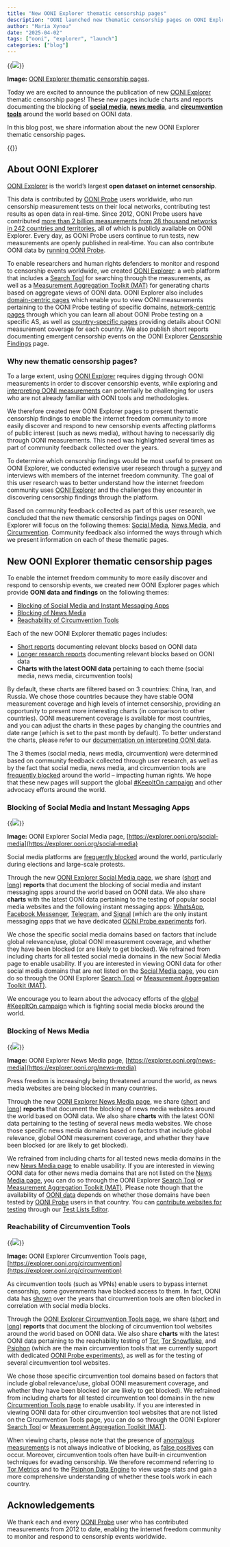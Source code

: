 ```yaml
---
title: "New OONI Explorer thematic censorship pages"
description: "OONI launched new thematic censorship pages on OONI Explorer, featuring OONI data and findings on the blocking of social media, news media, and circumvention tools worldwide."
author: "Maria Xynou"
date: "2025-04-02"
tags: ["ooni", "explorer", "launch"]
categories: ["blog"]
---
```


{{<img src="images/image-1.png">}}

**Image:** [OONI Explorer thematic censorship pages](https://explorer.ooni.org/social-media).

Today we are excited to announce the publication of new [OONI Explorer](https://explorer.ooni.org/) thematic censorship pages! These new pages include charts and reports documenting the blocking of **[social media](https://explorer.ooni.org/social-media)**, **[news media](https://explorer.ooni.org/news-media)**, and **[circumvention tools](https://explorer.ooni.org/circumvention)** around the world based on OONI data.

In this blog post, we share information about the new OONI Explorer thematic censorship pages.

{{<table-of-contents>}}

## About OONI Explorer

[OONI Explorer](https://explorer.ooni.org/) is the world’s largest **open dataset on internet censorship**.

This data is contributed by [OONI Probe](https://ooni.org/install/) users worldwide, who run censorship measurement tests on their local networks, contributing test results as open data in real-time. Since 2012, OONI Probe users have contributed [more than 2 billion measurements from 28 thousand networks in 242 countries and territories](https://explorer.ooni.org/), all of which is publicly available on OONI Explorer. Every day, as OONI Probe users continue to run tests, new measurements are openly published in real-time. You can also contribute OONI data by [running OONI Probe](https://ooni.org/install/).

To enable researchers and human rights defenders to monitor and respond to censorship events worldwide, we created [OONI Explorer](https://explorer.ooni.org/): a web platform that includes a [Search Tool](https://explorer.ooni.org/search) for searching through the measurements, as well as a [Measurement Aggregation Toolkit (MAT)](https://explorer.ooni.org/chart/mat) for generating charts based on aggregate views of OONI data. OONI Explorer also includes [domain-centric pages](https://explorer.ooni.org/domains) which enable you to view OONI measurements pertaining to the OONI Probe testing of specific domains, [network-centric pages](https://explorer.ooni.org/networks) through which you can learn all about OONI Probe testing on a specific AS, as well as [country-specific pages](https://explorer.ooni.org/countries) providing details about OONI measurement coverage for each country. We also publish short reports documenting emergent censorship events on the OONI Explorer [Censorship Findings](https://explorer.ooni.org/findings) page.

### Why new thematic censorship pages?

To a large extent, using [OONI Explorer](https://explorer.ooni.org/) requires digging through OONI measurements in order to discover censorship events, while exploring and [interpreting OONI measurements](https://ooni.org/support/interpreting-ooni-data/) can potentially be challenging for users who are not already familiar with OONI tools and methodologies.

We therefore created new OONI Explorer pages to present thematic censorship findings to enable the internet freedom community to more easily discover and respond to new censorship events affecting platforms of public interest (such as news media), without having to necessarily dig through OONI measurements. This need was highlighted several times as part of community feedback collected over the years. 

To determine which censorship findings would be most useful to present on OONI Explorer, we conducted extensive user research through a [survey](https://forms.gle/tYv3pecJiUFfUfEh9) and interviews with members of the internet freedom community. The goal of this user research was to better understand how the internet freedom community uses [OONI Explorer](https://explorer.ooni.org/) and the challenges they encounter in discovering censorship findings through the platform.

Based on community feedback collected as part of this user research, we concluded that the new thematic censorship findings pages on OONI Explorer will focus on the following themes: [Social Media](https://explorer.ooni.org/social-media), [News Media](https://explorer.ooni.org/news-media), and [Circumvention](https://explorer.ooni.org/circumvention). Community feedback also informed the ways through which we present information on each of these thematic pages.

## New OONI Explorer thematic censorship pages

To enable the internet freedom community to more easily discover and respond to censorship events, we created new OONI Explorer pages which provide **OONI data and findings** on the following themes:

*   [Blocking of Social Media and Instant Messaging Apps](https://explorer.ooni.org/social-media)
*   [Blocking of News Media](https://explorer.ooni.org/news-media)
*   [Reachability of Circumvention Tools](https://explorer.ooni.org/circumvention)

Each of the new OONI Explorer thematic pages includes:

*   [Short reports](https://explorer.ooni.org/findings) documenting relevant blocks based on OONI data
*   [Longer research reports](https://ooni.org/reports/) documenting relevant blocks based on OONI data
*   **Charts with the latest OONI data** pertaining to each theme (social media, news media, circumvention tools)

By default, these charts are filtered based on 3 countries: China, Iran, and Russia. We chose those countries because they have stable OONI measurement coverage and high levels of internet censorship, providing an opportunity to present more interesting charts (in comparison to other countries). OONI measurement coverage is available for most countries, and you can adjust the charts in these pages by changing the countries and date range (which is set to the past month by default). To better understand the charts, please refer to our [documentation on interpreting OONI data](https://ooni.org/support/interpreting-ooni-data/).

The 3 themes (social media, news media, circumvention) were determined based on community feedback collected through user research, as well as by the fact that social media, news media, and circumvention tools are [frequently blocked](https://ooni.org/reports/) around the world – impacting human rights. We hope that these new pages will support the global [#KeepItOn campaign](https://www.accessnow.org/campaign/keepiton/) and other advocacy efforts around the world.

### Blocking of Social Media and Instant Messaging Apps

{{<img src="images/image-2.png">}}

**Image:** OONI Explorer Social Media page, [https://explorer.ooni.org/social-media](https://explorer.ooni.org/social-media)

Social media platforms are [frequently blocked](https://ooni.org/documents/2022-ooni-submission-ohchr-report-internet-shutdowns.pdf) around the world, particularly during elections and large-scale protests.

Through the new [OONI Explorer Social Media page](https://explorer.ooni.org/social-media), we share ([short](https://explorer.ooni.org/findings?theme=social_media) and [long](https://ooni.org/reports/social-media-im)) **reports** that document the blocking of social media and instant messaging apps around the world based on OONI data. We also share **charts** with the latest OONI data pertaining to the testing of popular social media websites and the following instant messaging apps: [WhatsApp](https://ooni.org/nettest/whatsapp/), [Facebook Messenger](https://ooni.org/nettest/facebook-messenger/), [Telegram](https://ooni.org/nettest/telegram/), and [Signal](https://ooni.org/nettest/signal/) (which are the only instant messaging apps that we have dedicated [OONI Probe experiments](https://ooni.org/nettest/) for).

We chose the specific social media domains based on factors that include global relevance/use, global OONI measurement coverage, and whether they have been blocked (or are likely to get blocked). We refrained from including charts for all tested social media domains in the new Social Media page to enable usability. If you are interested in viewing OONI data for other social media domains that are not listed on the [Social Media page](https://explorer.ooni.org/social-media), you can do so through the OONI Explorer [Search Tool](https://explorer.ooni.org/search) or [Measurement Aggregation Toolkit (MAT)](https://explorer.ooni.org/chart/mat).

We encourage you to learn about the advocacy efforts of the [global #KeepItOn campaign](https://www.accessnow.org/campaign/keepiton/) which is fighting social media blocks around the world.

### Blocking of News Media

{{<img src="images/image-3.png">}}

**Image:** OONI Explorer News Media page, [https://explorer.ooni.org/news-media](https://explorer.ooni.org/news-media)

Press freedom is increasingly being threatened around the world, as news media websites are being blocked in many countries.

Through the new [OONI Explorer News Media page](https://explorer.ooni.org/news-media), we share ([short](https://explorer.ooni.org/findings?theme=news_media) and [long](https://ooni.org/reports/news-media)) **reports** that document the blocking of news media websites around the world based on OONI data. We also share **charts** with the latest OONI data pertaining to the testing of several news media websites. We chose those specific news media domains based on factors that include global relevance, global OONI measurement coverage, and whether they have been blocked (or are likely to get blocked).

We refrained from including charts for all tested news media domains in the new [News Media page](https://explorer.ooni.org/news-media) to enable usability. If you are interested in viewing OONI data for other news media domains that are not listed on the [News Media page](https://explorer.ooni.org/news-media), you can do so through the OONI Explorer [Search Tool](https://explorer.ooni.org/search) or [Measurement Aggregation Toolkit (MAT)](https://explorer.ooni.org/chart/mat). Please note though that the availability of [OONI data](https://ooni.org/data/) depends on whether those domains have been tested by [OONI Probe](https://ooni.org/install/) users in that country. You can [contribute websites for testing](https://ooni.org/support/test-lists-editor) through our [Test Lists Editor](https://test-lists.ooni.org/login).

### Reachability of Circumvention Tools

{{<img src="images/image-4.png">}}

**Image:** OONI Explorer Circumvention Tools page, [https://explorer.ooni.org/circumvention](https://explorer.ooni.org/circumvention)

As circumvention tools (such as VPNs) enable users to bypass internet censorship, some governments have blocked access to them. In fact, OONI data has [shown](https://ooni.org/reports/) over the years that circumvention tools are often blocked in correlation with social media blocks.

Through the [OONI Explorer Circumvention Tools page](https://explorer.ooni.org/circumvention), we share ([short](https://explorer.ooni.org/findings?theme=circumvention) and [long](https://ooni.org/reports/circumvention)) **reports** that document the blocking of circumvention tool websites around the world based on OONI data. We also share **charts** with the latest OONI data pertaining to the reachability testing of [Tor](https://ooni.org/nettest/tor/), [Tor Snowflake](https://ooni.org/nettest/tor-snowflake/), and [Psiphon](https://ooni.org/nettest/psiphon/) (which are the main circumvention tools that we currently support with dedicated [OONI Probe experiments](https://ooni.org/nettest/)), as well as for the testing of several circumvention tool websites.

We chose those specific circumvention tool domains based on factors that include global relevance/use, global OONI measurement coverage, and whether they have been blocked (or are likely to get blocked). We refrained from including charts for all tested circumvention tool domains in the new [Circumvention Tools page](https://explorer.ooni.org/circumvention) to enable usability. If you are interested in viewing OONI data for other circumvention tool websites that are not listed on the Circumvention Tools page, you can do so through the OONI Explorer [Search Tool](https://explorer.ooni.org/search) or [Measurement Aggregation Toolkit (MAT)](https://explorer.ooni.org/chart/mat).

When viewing charts, please note that the presence of [anomalous measurements](https://ooni.org/support/interpreting-ooni-data/#anomalous-measurements) is not always indicative of blocking, as [false positives](https://ooni.org/support/interpreting-ooni-data/#false-positives) can occur. Moreover, circumvention tools often have built-in circumvention techniques for evading censorship. We therefore recommend referring to [Tor Metrics](https://metrics.torproject.org/) and to the [Psiphon Data Engine](https://psix.ca/) to view usage stats and gain a more comprehensive understanding of whether these tools work in each country.

## Acknowledgements

We thank each and every [OONI Probe](https://ooni.org/install/) user who has contributed measurements from 2012 to date, enabling the internet freedom community to monitor and respond to censorship events worldwide.